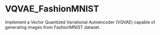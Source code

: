 # VQVAE_FashionMNIST
Implement a Vector Quantized Variational Autoencoder (VQVAE) capable of generating images from FashionMNIST dataset.
